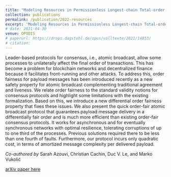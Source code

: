 ```yaml
---
title: "Modeling Resources in Permissionless Longest-chain Total-order Broadcast"
collection: publications
permalink: /publication/2022-resources
excerpt: 'Modeling Resources in Permissionless Longest-chain Total-order Broadcast.'
# date: 2021-04-30
venue: OPODIS
# paperurl: https://drops.dagstuhl.de/opus/volltexte/2021/14853/
# citation: 
---
```

Leader-based protocols for consensus, i.e., atomic broadcast, allow some processes to unilaterally affect the final order of transactions. This has become a problem for blockchain networks and decentralized finance because it facilitates front-running and other attacks. To address this, order fairness for payload messages has been introduced recently as a new safety property for atomic broadcast complementing traditional agreement and liveness. We relate order fairness to the standard validity notions for consensus protocols and highlight some limitations with the existing formalization. Based on this, we introduce a new differential order fairness property that fixes these issues. We also present the quick order-fair atomic broadcast protocol that guarantees payload message delivery in a differentially fair order and is much more efficient than existing order-fair consensus protocols. It works for asynchronous and for eventually synchronous networks with optimal resilience, tolerating corruptions of up to one third of the processes. Previous solutions required there to be less than one fourth of faults. Furthermore, our protocol incurs only quadratic cost, in terms of amortized message complexity per delivered payload.

_Co-authored by_ Sarah Azouvi, Christian Cachin, Duc V. Le, and Marko Vukolić

[arXiv paper here]() 



